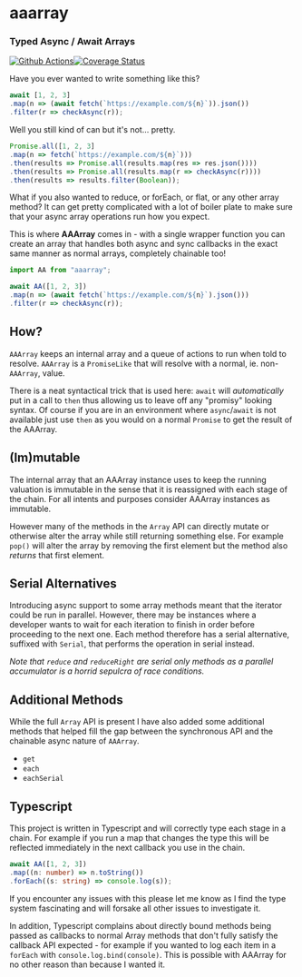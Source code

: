 # aaarray
### Typed Async / Await Arrays

[![Github Actions](https://github.com/murt/aaarray/workflows/CI/badge.svg)](https://github.com/murt/aaarray/actions?query=workflow%3ACI)[![Coverage Status](https://coveralls.io/repos/github/murt/aaarray/badge.svg)](https://coveralls.io/github/murt/aaarray)

Have you ever wanted to write something like this?

```javascript
await [1, 2, 3]
.map(n => (await fetch(`https://example.com/${n}`)).json())
.filter(r => checkAsync(r));
```

Well you still kind of can but it's not... pretty.

```javascript
Promise.all([1, 2, 3]
.map(n => fetch(`https://example.com/${n}`)))
.then(results => Promise.all(results.map(res => res.json())))
.then(results => Promise.all(results.map(r => checkAsync(r))))
.then(results => results.filter(Boolean));
```

What if you also wanted to reduce, or forEach, or flat, or any other array method? It can get pretty complicated with a lot of boiler plate to make sure that your async array operations run how you expect.

This is where **AAArray** comes in - with a single wrapper function you can create an array that handles both async and sync callbacks in the exact same manner as normal arrays, completely chainable too!

```javascript
import AA from "aaarray";

await AA([1, 2, 3])
.map(n => (await fetch(`https://example.com/${n}`).json()))
.filter(r => checkAsync(r));
```

## How?

`AAArray` keeps an internal array and a queue of actions to run when told to resolve. `AAArray` is a `PromiseLike` that will resolve with a normal, ie. non-`AAArray`, value.

There is a neat syntactical trick that is used here: `await` will *automatically* put in a call to `then` thus allowing us to leave off any "promisy" looking syntax. Of course if you are in an environment where `async`/`await` is not available just use `then` as you would on a normal `Promise` to get the result of the AAArray.

## (Im)mutable

The internal array that an AAArray instance uses to keep the running valuation is immutable in the sense that it is reassigned with each stage of the chain. For all intents and purposes consider AAArray instances as immutable.

However many of the methods in the `Array` API can directly mutate or otherwise alter the array while still returning something else. For example `pop()` will alter the array by removing the first element but the method also *returns* that first element.

## Serial Alternatives

Introducing async support to some array methods meant that the iterator could be run in parallel. However, there may be instances where a developer wants to wait for each iteration to finish in order before proceeding to the next one. Each method therefore has a serial alternative, suffixed with `Serial`, that performs the operation in serial instead. 

*Note that `reduce` and `reduceRight` are serial only methods as a parallel accumulator is a horrid sepulcra of race conditions.*

## Additional Methods

While the full `Array` API is present I have also added some additional methods that helped fill the gap between the synchronous API and the chainable async nature of `AAArray`.

- `get`
- `each`
- `eachSerial`

## Typescript

This project is written in Typescript and will correctly type each stage in a chain. For example if you run a map that changes the type this will be reflected immediately in the next callback you use in the chain.

```typescript
await AA([1, 2, 3])
.map((n: number) => n.toString())
.forEach((s: string) => console.log(s));
```

If you encounter any issues with this please let me know as I find the type system fascinating and will forsake all other issues to investigate it.

In addition, Typescript complains about directly bound methods being passed as callbacks to normal Array methods that don't fully satisfy the callback API expected - for example if you wanted to log each item in a `forEach` with `console.log.bind(console)`. This is possible with AAArray for no other reason than because I wanted it. 